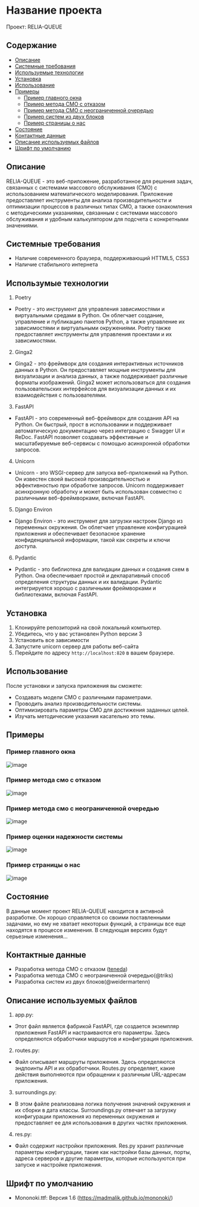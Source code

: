 # Название проекта
Проект: RELIA-QUEUE

## Содержание
- [Описание](#описание)
- [Системные требования](#системные-требования)
- [Используемые технологии](#используемые-технологии)
- [Установка](#установка)
- [Использование](#использование)
- [Примеры](#примеры)
  - [Пример главного окна](#пример-главного-окна)
  - [Пример метода СМО с отказом](#пример-метода-смо-с-отказом)
  - [Пример метода СМО с неограниченной очередью](#пример-метода-смо-с-неограниченной-очередью)
  - [Пример систем из двух блоков](#пример-систем-из-двух-блоков)
  - [Пример страницы о нас](#пример-страницы-о-нас)
- [Состояние](#состояние)
- [Контактные данные](#контактные-данные)
- [Описание используемых файлов](#описание-используемых-файлов)
- [Шрифт по умолчанию](#шрифт-по-умолчанию)

## Описание
RELIA-QUEUE - это веб-приложение, разработанное для решения задач, связанных с системами массового обслуживания
(СМО) с использованием математического моделирования. Приложение предоставляет инструменты для анализа производительности и оптимизации процессов в различных типах СМО, а
также ознакомления с методическими указаниями, связанным с системами массового обслуживания и удобным калькулятором для подсчета с конкретными значениями.

## Системные требования
- Наличие современного браузера, поддерживающий HTTML5, CSS3
- Наличие стабильного интернета

## Использумые технологии
1. Poetry
-    Poetry - это инструмент для управления зависимостями и виртуальными средами в Python. Он облегчает создание, управление и публикацию пакетов Python, а также управление их зависимостями и виртуальными окружениями. Poetry также предоставляет инструменты для управления проектами и их зависимостями.
2. Ginga2
-    Ginga2 - это фреймворк для создания интерактивных источников данных в Python. Он предоставляет мощные инструменты для визуализации и анализа данных, а также поддерживает различные форматы изображений. Ginga2 может использоваться для создания пользовательских интерфейсов для визуализации данных и их взаимодействия с пользователями.
3. FastAPI
-    FastAPI - это современный веб-фреймворк для создания API на Python. Он быстрый, прост в использовании и поддерживает автоматическую документацию через интеграцию с Swagger UI и ReDoc. FastAPI позволяет создавать эффективные и масштабируемые веб-сервисы с помощью асинхронной обработки запросов.
4. Unicorn
-    Unicorn - это WSGI-сервер для запуска веб-приложений на Python. Он известен своей высокой производительностью и эффективностью при обработке запросов. Unicorn поддерживает асинхронную обработку и может быть использован совместно с различными веб-фреймворками, включая FastAPI.
5. Django Environ
-    Django Environ - это инструмент для загрузки настроек Django из переменных окружения. Он облегчает управление конфигурацией приложения и обеспечивает безопасное хранение конфиденциальной информации, такой как секреты и ключи доступа.
6. Pydantic
-    Pydantic - это библиотека для валидации данных и создания схем в Python. Она обеспечивает простой и декларативный способ определения структуры данных и их валидации. Pydantic интегрируется хорошо с различными фреймворками и библиотеками, включая FastAPI.

## Установка
1. Клонируйте репозиторий на свой локальный компьютер.
2. Убедитесь, что у вас установлен Python версии 3
3. Установить все зависимости
4. Запустите unicorn сервер для работы веб-сайта
5. Перейдите по адресу `http://localhost:820` в вашем браузере.

## Использование
После установки и запуска приложения вы сможете:
- Создавать модели СМО с различными параметрами.
- Проводить анализ производительности системы.
- Оптимизировать параметры СМО для достижения заданных целей.
- Изучать методические указания касательно это темы.

## Примеры
### Пример главного окна
![image](https://drive.google.com/uc?export=view&id=1W0PnAuP_YBC65LavGoLqQwsfZv8BUC_r)
### Пример метода смо с отказом
![image](https://drive.google.com/uc?export=view&id=10jvwDwinTzKFYmRfSWLCeqze-RaOSW6P)
### Пример метода смо с неограниченной очередью
![image](https://drive.google.com/uc?export=view&id=1mY4ai7E7Qryd8N6NE96cKgkimWg7iU1f)
### Пример оценки надежности системы
![image](https://drive.google.com/uc?export=view&id=1pa5P9esT-jd0k7VE8izSLGupgBOMHjJZ)
### Пример страницы о нас
![image](https://drive.google.com/uc?export=view&id=11-_feRALCRiRXkSbMxXT-yRPs1tZwDab)

## Состояние
В данные момент проект RELIA-QUEUE находится в активной разработке. Он хорошо справляется со своими поставленными задачами, но ему не хватает некоторых функций, а страницы все еще находятся в процессе изменения. В следующая версиях будут серьезные изменения...

## Контактные данные
- Разработка метода СМО с отказом ([teneda](@teneda))
- Разработка метода СМО с неограниченной очередью(@triks)
- Разработка систем из двух блоков(@weidermartenn)

## Описание используемых файлов
1. app.py:
- Этот файл является фабрикой FastAPI, где создается экземпляр приложения FastAPI и настраиваются его параметры. Здесь определяются обработчики маршрутов и конфигурация приложения.
2. routes.py:
- Файл описывает маршруты приложения. Здесь определяются эндпоинты API и их обработчики. Routes.py определяет, какие действия выполняются при обращении к различным URL-адресам приложения.
3. surroundings.py:
- В этом файле реализована логика получения значений окружения и их сборки в дата классы. Surroundings.py отвечает за загрузку конфигурации приложения из переменных окружения и предоставляет ее для использования в других частях приложения.
4. res.py:
- Файл содержит настройки приложения. Res.py хранит различные параметры конфигурации, такие как настройки базы данных, порты, адреса серверов и другие параметры, которые используются при запуске и настройке приложения.

## Шрифт по умолчанию
- Mononoki.ttf: Версия 1.6 (https://madmalik.github.io/mononoki/) 